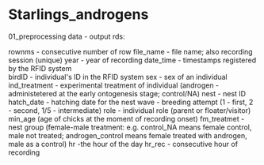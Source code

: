 # Starlings_androgens
01_preprocessing data - output rds:

rownms - consecutive number of row
file_name - file name; also recording session (unique)
year - year of recording
date_time - timestamps registered by the RFID system   
birdID - individual's ID in the RFID system
sex - sex of an individual
ind_treatment - experimental treatment of individual (androgen - administetered at the early ontogenesis stage; control/NA)
nest - nest ID
hatch_date - hatching date for the nest
wave - breeding attempt (1 - first, 2 - second, 1/5 - intermediate)
role - individual role (parent or floater/visitor)
min_age (age of chicks at the moment of recording onset)
fm_treatmet - nest group (female-male treatment: e.g. control_NA means female control, male not treated; androgen_control means female treated with androgen, male as a control)
hr -the hour of the day
hr_rec - consecutive hour of recording
